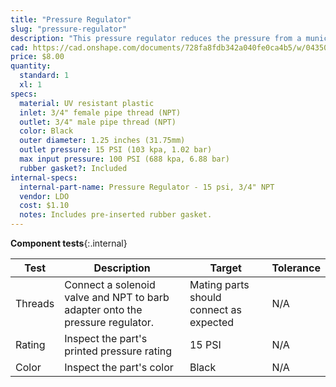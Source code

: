 ```yaml
---
title: "Pressure Regulator"
slug: "pressure-regulator"
description: "This pressure regulator reduces the pressure from a municipal water supply down to 15 PSI (103 kpa, 1.03 bar) so that FarmBot can more easily control the amount of water it disperses."
cad: https://cad.onshape.com/documents/728fa8fdb342a040fe0ca4b5/w/0435033a7c78b02e71d0f721/e/a7855228a210c3fd62def1b5?renderMode=0&uiState=6255deb446b4a5023f0b2caa
price: $8.00
quantity:
  standard: 1
  xl: 1
specs:
  material: UV resistant plastic
  inlet: 3/4" female pipe thread (NPT)
  outlet: 3/4" male pipe thread (NPT)
  color: Black
  outer diameter: 1.25 inches (31.75mm)
  outlet pressure: 15 PSI (103 kpa, 1.02 bar)
  max input pressure: 100 PSI (688 kpa, 6.88 bar)
  rubber gasket?: Included
internal-specs:
  internal-part-name: Pressure Regulator - 15 psi, 3/4" NPT
  vendor: LDO
  cost: $1.10
  notes: Includes pre-inserted rubber gasket.
---
```


**Component tests**{:.internal}

|Test         |Description  |Target       |Tolerance    |
|-------------|-------------|-------------|-------------|
|Threads      |Connect a solenoid valve and NPT to barb adapter onto the pressure regulator.|Mating parts should connect as expected|N/A
|Rating       |Inspect the part's printed pressure rating|15 PSI|N/A
|Color        |Inspect the part's color|Black|N/A